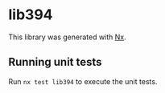 # lib394

This library was generated with [Nx](https://nx.dev).

## Running unit tests

Run `nx test lib394` to execute the unit tests.
